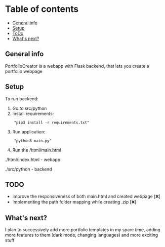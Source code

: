 
# Table of contents
* [General info](#general-info)
* [Setup](#setup)
* [ToDo](#todo)
* [What's next?](#what's-next?)

## General info
PortfolioCreator is a webapp with Flask backend, that lets you create a portfolio webpage

## Setup


To run backend:
1. Go to src/python 
2. Install requirements: 
```
	"pip3 install -r requirements.txt"
```
3. Run application:
```
	"python3 main.py"
```
4. Run the /html/main.html


./html/index.html - webapp

./src/python - backend


## TODO 
* Improve the responsiveness of both main.html and created webpage [❌]
* Implementing the path folder mapping while creating .zip [❌]

## What's next? 
I plan to successively add more portfolio templates in my spare time, adding more features to them (dark mode, changing languages) and more exciting stuff 
